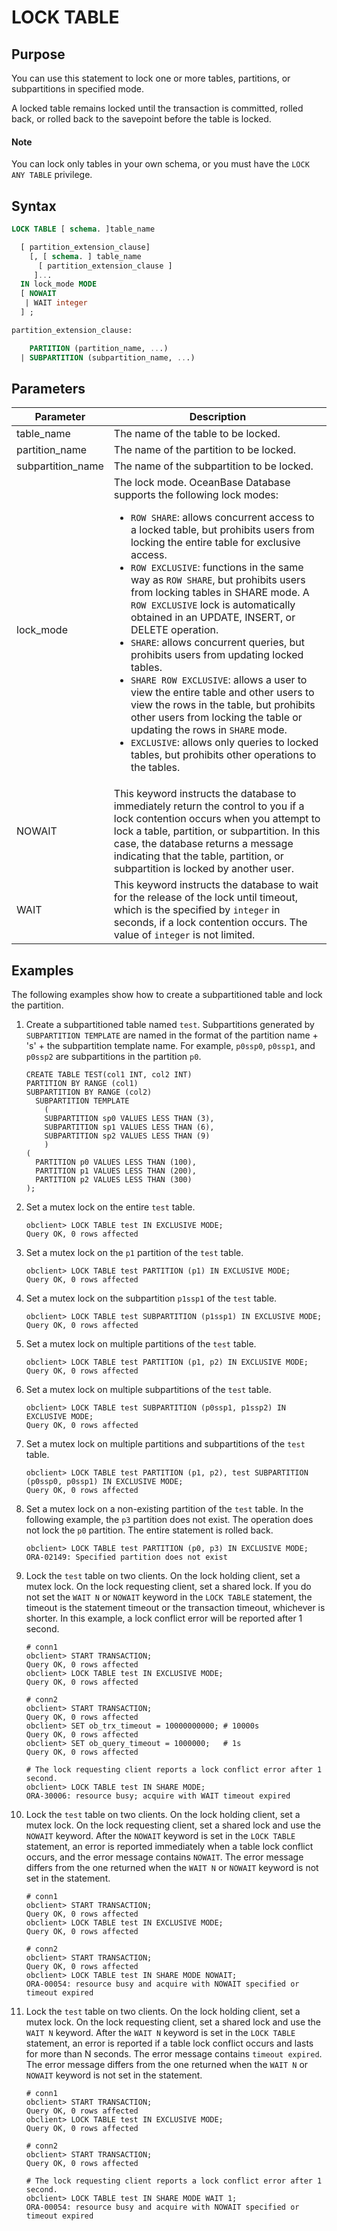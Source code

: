 # LOCK TABLE

## Purpose

You can use this statement to lock one or more tables, partitions, or subpartitions in specified mode.

A locked table remains locked until the transaction is committed, rolled back, or rolled back to the savepoint before the table is locked.


<main id="notice" type='explain'>
    <h4>Note</h4>
    <p>You can lock only tables in your own schema, or you must have the <code>LOCK ANY TABLE</code> privilege. </p>
</main>

## Syntax

```sql
LOCK TABLE [ schema. ]table_name

  [ partition_extension_clause]
    [, [ schema. ] table_name
      [ partition_extension_clause ]
     ]...
  IN lock_mode MODE
  [ NOWAIT  
   | WAIT integer
  ] ;

partition_extension_clause:

    PARTITION (partition_name, ...)
  | SUBPARTITION (subpartition_name, ...)

```

## Parameters

| **Parameter** | **Description** |
| --- | --- |
| table_name | The name of the table to be locked.  |
| partition_name | The name of the partition to be locked.  |
| subpartition_name | The name of the subpartition to be locked.  |
| lock_mode | The lock mode. OceanBase Database supports the following lock modes:<ul><li>`ROW SHARE`: allows concurrent access to a locked table, but prohibits users from locking the entire table for exclusive access. </li><li> `ROW EXCLUSIVE`: functions in the same way as `ROW SHARE`, but prohibits users from locking tables in SHARE mode. A `ROW EXCLUSIVE` lock is automatically obtained in an UPDATE, INSERT, or DELETE operation. </li><li> `SHARE`: allows concurrent queries, but prohibits users from updating locked tables.  </li><li>  `SHARE ROW EXCLUSIVE`: allows a user to view the entire table and other users to view the rows in the table, but prohibits other users from locking the table or updating the rows in `SHARE` mode. </li><li> `EXCLUSIVE`: allows only queries to locked tables, but prohibits other operations to the tables. </li></ul> |
| NOWAIT | This keyword instructs the database to immediately return the control to you if a lock contention occurs when you attempt to lock a table, partition, or subpartition. In this case, the database returns a message indicating that the table, partition, or subpartition is locked by another user.  |
| WAIT | This keyword instructs the database to wait for the release of the lock until timeout, which is the specified by `integer` in seconds, if a lock contention occurs. The value of `integer` is not limited.  |

## Examples

The following examples show how to create a subpartitioned table and lock the partition.

1. Create a subpartitioned table named `test`. Subpartitions generated by `SUBPARTITION TEMPLATE` are named in the format of the partition name + 's' + the subpartition template name. For example, `p0ssp0`, `p0ssp1`, and `p0ssp2` are subpartitions in the partition `p0`.

   ```shell
   CREATE TABLE TEST(col1 INT, col2 INT)
   PARTITION BY RANGE (col1)
   SUBPARTITION BY RANGE (col2)
     SUBPARTITION TEMPLATE
       (
       SUBPARTITION sp0 VALUES LESS THAN (3),
       SUBPARTITION sp1 VALUES LESS THAN (6),
       SUBPARTITION sp2 VALUES LESS THAN (9)
       )
   (
     PARTITION p0 VALUES LESS THAN (100),
     PARTITION p1 VALUES LESS THAN (200),
     PARTITION p2 VALUES LESS THAN (300)
   );
   ```

2. Set a mutex lock on the entire `test` table.

   ```shell
   obclient> LOCK TABLE test IN EXCLUSIVE MODE;
   Query OK, 0 rows affected
   ```

3. Set a mutex lock on the `p1` partition of the `test` table.

   ```shell
   obclient> LOCK TABLE test PARTITION (p1) IN EXCLUSIVE MODE;
   Query OK, 0 rows affected
   ```

4. Set a mutex lock on the subpartition `p1ssp1` of the `test` table.

   ```shell
   obclient> LOCK TABLE test SUBPARTITION (p1ssp1) IN EXCLUSIVE MODE;
   Query OK, 0 rows affected
   ```

5. Set a mutex lock on multiple partitions of the `test` table.

   ```shell
   obclient> LOCK TABLE test PARTITION (p1, p2) IN EXCLUSIVE MODE;
   Query OK, 0 rows affected
   ```

6. Set a mutex lock on multiple subpartitions of the `test` table.

   ```shell
   obclient> LOCK TABLE test SUBPARTITION (p0ssp1, p1ssp2) IN EXCLUSIVE MODE;
   Query OK, 0 rows affected
   ```

7. Set a mutex lock on multiple partitions and subpartitions of the `test` table.

   ```shell
   obclient> LOCK TABLE test PARTITION (p1, p2), test SUBPARTITION (p0ssp0, p0ssp1) IN EXCLUSIVE MODE;
   Query OK, 0 rows affected
   ```

8. Set a mutex lock on a non-existing partition of the `test` table. In the following example, the `p3` partition does not exist. The operation does not lock the `p0` partition. The entire statement is rolled back.

   ```shell
   obclient> LOCK TABLE test PARTITION (p0, p3) IN EXCLUSIVE MODE;
   ORA-02149: Specified partition does not exist
   ```

9. Lock the `test` table on two clients. On the lock holding client, set a mutex lock. On the lock requesting client, set a shared lock.
   If you do not set the `WAIT N` or `NOWAIT` keyword in the `LOCK TABLE` statement, the timeout is the statement timeout or the transaction timeout, whichever is shorter. In this example, a lock conflict error will be reported after 1 second.

   ```shell
   # conn1
   obclient> START TRANSACTION;
   Query OK, 0 rows affected
   obclient> LOCK TABLE test IN EXCLUSIVE MODE;
   Query OK, 0 rows affected

   # conn2
   obclient> START TRANSACTION;
   Query OK, 0 rows affected
   obclient> SET ob_trx_timeout = 10000000000; # 10000s
   Query OK, 0 rows affected
   obclient> SET ob_query_timeout = 1000000;   # 1s
   Query OK, 0 rows affected

   # The lock requesting client reports a lock conflict error after 1 second.
   obclient> LOCK TABLE test IN SHARE MODE;
   ORA-30006: resource busy; acquire with WAIT timeout expired
   ```

10. Lock the `test` table on two clients. On the lock holding client, set a mutex lock. On the lock requesting client, set a shared lock and use the `NOWAIT` keyword.
   After the `NOWAIT` keyword is set in the `LOCK TABLE` statement, an error is reported immediately when a table lock conflict occurs, and the error message contains `NOWAIT`. The error message differs from the one returned when the `WAIT N` or `NOWAIT` keyword is not set in the statement.

      ```shell
      # conn1
      obclient> START TRANSACTION;
      Query OK, 0 rows affected
      obclient> LOCK TABLE test IN EXCLUSIVE MODE;
      Query OK, 0 rows affected

      # conn2
      obclient> START TRANSACTION;
      Query OK, 0 rows affected
      obclient> LOCK TABLE test IN SHARE MODE NOWAIT;
      ORA-00054: resource busy and acquire with NOWAIT specified or timeout expired
      ```

11. Lock the `test` table on two clients. On the lock holding client, set a mutex lock. On the lock requesting client, set a shared lock and use the `WAIT N` keyword.
   After the `WAIT N` keyword is set in the `LOCK TABLE` statement, an error is reported if a table lock conflict occurs and lasts for more than N seconds. The error message contains `timeout expired`. The error message differs from the one returned when the `WAIT N` or `NOWAIT` keyword is not set in the statement.

      ```shell
      # conn1
      obclient> START TRANSACTION;
      Query OK, 0 rows affected
      obclient> LOCK TABLE test IN EXCLUSIVE MODE;
      Query OK, 0 rows affected

      # conn2
      obclient> START TRANSACTION;
      Query OK, 0 rows affected

      # The lock requesting client reports a lock conflict error after 1 second.
      obclient> LOCK TABLE test IN SHARE MODE WAIT 1;
      ORA-00054: resource busy and acquire with NOWAIT specified or timeout expired
      ```

